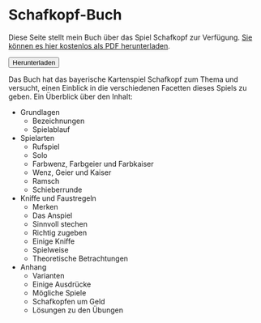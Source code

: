 # Schafkopf-Buch

Diese Seite stellt mein Buch über das Spiel Schafkopf zur Verfügung. [Sie können es hier kostenlos als PDF herunterladen](https://github.com/schafkopf-buch/schafkopf-buch/raw/master/schafkopf_buch.pdf).

<form method="get" action="https://github.com/schafkopf-buch/schafkopf-buch/raw/master/schafkopf_buch.pdf">
   <button type="submit">Herunterladen</button>
</form>

Das Buch hat das bayerische Kartenspiel Schafkopf zum Thema und versucht, einen Einblick in die verschiedenen Facetten dieses Spiels zu geben. Ein Überblick über den Inhalt:

* Grundlagen
  * Bezeichnungen
  * Spielablauf
* Spielarten
  * Rufspiel
  * Solo
  * Farbwenz, Farbgeier und Farbkaiser
  * Wenz, Geier und Kaiser
  * Ramsch
  * Schieberrunde
* Kniffe und Faustregeln
  * Merken
  * Das Anspiel
  * Sinnvoll stechen
  * Richtig zugeben
  * Einige Kniffe
  * Spielweise
  * Theoretische Betrachtungen
* Anhang
  * Varianten
  * Einige Ausdrücke
  * Mögliche Spiele
  * Schafkopfen um Geld
  * Lösungen zu den Übungen
